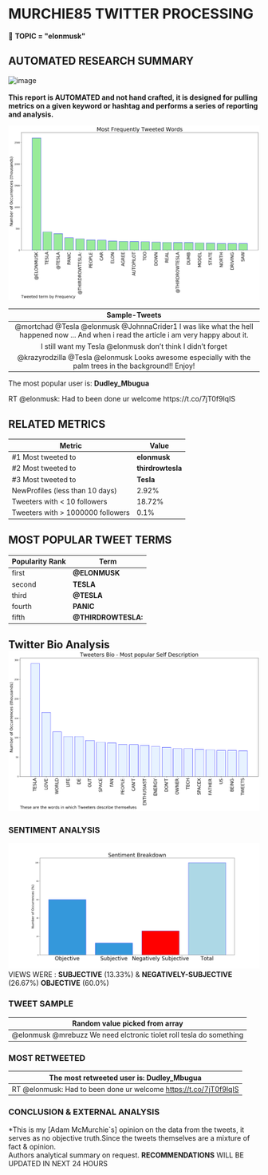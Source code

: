 # MURCHIE85 TWITTER PROCESSING 
&#x1F34E; **TOPIC = "elonmusk"**

## AUTOMATED RESEARCH SUMMARY

![image](https://marketingplatform.google.com/about/static/images/gmp/analytics-smb-benefit.jpg)
<br></br>
<b> This report is AUTOMATED and not hand crafted, it is designed for pulling metrics on a given keyword or hashtag and performs a series of reporting and analysis.</b>



![image](TWEETS.png)



|                **Sample-Tweets**        |
| :-------------: |
| @mortchad @Tesla @elonmusk @JohnnaCrider1 I was like what the hell happened now ... And when i read the article i am very happy about it. |
| I still want my Tesla @elonmusk don’t think I didn’t forget |
| @krazyrodzilla @Tesla @elonmusk Looks awesome especially with the palm trees in the background!! Enjoy! |

The most popular user is: **Dudley_Mbugua**
<div class="alert alert-block alert-danger"> RT @elonmusk: Had to been done ur welcome https://t.co/7jT0f9lqIS</div>

## RELATED METRICS<br>
| Metric | Value |
| ------------- | ------------- |
| #1 Most tweeted to  | **elonmusk** |
| #2 Most tweeted to  | **thirdrowtesla** |
| #3 Most tweeted to  | **Tesla** |
| NewProfiles (less than 10 days) | 2.92%  |
| Tweeters with < 10 followers  | 18.72%|
| Tweeters with > 1000000 followers  | 0.1%  |



## MOST POPULAR TWEET TERMS 


| Popularity Rank  | Term |
| ------------- | ------------- |
| first  | **@ELONMUSK**  |
| second  | **TESLA**  |
| third  | **@TESLA** |
| fourth  | **PANIC**  |
| fifth  | **@THIRDROWTESLA:**  |


## Twitter Bio Analysis![image](BIO.png)
### SENTIMENT ANALYSIS
![image](sentiment.png)
VIEWS WERE : **SUBJECTIVE**  (13.33%) & **NEGATIVELY-SUBJECTIVE** (26.67%) **OBJECTIVE** (60.0%)

### TWEET SAMPLE 
| Random value picked from array |
| ------------- |
|@elonmusk @mrebuzz We need elctronic tiolet roll tesla do something |

### MOST RETWEETED 

| The most retweeted user is: **Dudley_Mbugua**  |
| ------------- |
| RT @elonmusk: Had to been done ur welcome https://t.co/7jT0f9lqIS |

### CONCLUSION & EXTERNAL ANALYSIS

*This is my [Adam McMurchie`s] opinion on the data from the tweets, it serves as no objective truth.Since the tweets themselves are a mixture of fact & opinion.<br>
Authors analytical summary on request.
**RECOMMENDATIONS** WILL BE UPDATED IN NEXT  24 HOURS <br>